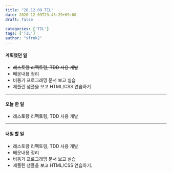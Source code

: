 ```yaml
---
title: "20.12.09_TIL"
date: 2020-12-09T23:45:29+09:00
draft: false

categories: ['TIL']
tags: ['TIL']
author: "xfrnk2"
---
```

#### 계획했던 일
+ ~~레스토랑 리팩토링, TDD 사용 개발~~
+ 배운내용 정리
+ 비동기 프로그래밍 문서 보고 실습
+ 제플린 샘플을 보고 HTML/CSS 연습하기
---
#### 오늘 한 일
+ 레스토랑 리팩토링, TDD 사용 개발
---   
#### 내일 할 일 
+ 레스토랑 리팩토링, TDD 사용 개발
+ 배운내용 정리
+ 비동기 프로그래밍 문서 보고 실습
+ 제플린 샘플을 보고 HTML/CSS 연습하기.